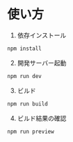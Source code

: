 # 使い方

1. 依存インストール

```bash
npm install
```

2. 開発サーバー起動

```bash
npm run dev
```

3. ビルド

```bash
npm run build
```

4. ビルド結果の確認

```bash
npm run preview
```
